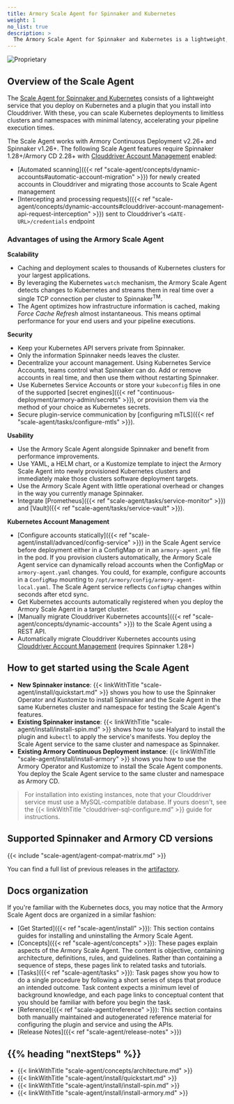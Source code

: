 ```yaml
---
title: Armory Scale Agent for Spinnaker and Kubernetes
weight: 1
no_list: true
description: >
  The Armory Scale Agent for Spinnaker and Kubernetes is a lightweight, real-time agent that scales deployment execution operations from your Spinnaker or Armory Continuous Deployment instance to all of your Kubernetes clusters.
---
```

![Proprietary](/images/proprietary.svg)

## Overview of the Scale Agent

The [Scale Agent for Spinnaker and Kubernetes](https://www.armory.io/products/scale-agent-for-spinnaker-kubernetes/) consists of a lightweight service that you deploy on Kubernetes and a plugin that you install into Clouddriver. With these, you can scale Kubernetes deployments to limitless clusters and namespaces with minimal latency, accelerating your pipeline execution times. 

The Scale Agent works with Armory Continuous Deployment v2.26+ and Spinnaker v1.26+. The following Scale Agent features require Spinnaker 1.28+/Armory CD 2.28+ with [Clouddriver Account Management]() enabled:

* [Automated scanning]({{< ref "scale-agent/concepts/dynamic-accounts#automatic-account-migration" >}}) for newly created accounts in Clouddriver and migrating those accounts to Scale Agent management
* [Intercepting and processing requests]({{< ref "scale-agent/concepts/dynamic-accounts#clouddriver-account-management-api-request-interception" >}}) sent to Clouddriver's `<GATE-URL>/credentials` endpoint

### Advantages of using the Armory Scale Agent

**Scalability**
* Caching and deployment scales to thousands of Kubernetes clusters for your largest applications.
* By leveraging the Kubernetes `watch` mechanism, the Armory Scale Agent detects changes to Kubernetes and streams them in real time over a single TCP connection per cluster to Spinnaker<sup>TM</sup>.
* The Agent optimizes how infrastructure information is cached, making _Force Cache Refresh_ almost instantaneous. This means optimal performance for your end users and your pipeline executions.

**Security**
* Keep your Kubernetes API servers private from Spinnaker.
* Only the information Spinnaker needs leaves the cluster.
* Decentralize your account management. Using Kubernetes Service Accounts, teams control what Spinnaker can do. Add or remove accounts in real time, and then use them without restarting Spinnaker.
* Use Kubernetes Service Accounts or store your `kubeconfig` files in one of the supported [secret engines]({{< ref "continuous-deployment/armory-admin/secrets" >}}), or provision them via the method of your choice as Kubernetes secrets.
* Secure plugin-service communication by [configuring mTLS]({{< ref "scale-agent/tasks/configure-mtls" >}}).

**Usability**
* Use the Armory Scale Agent alongside Spinnaker and benefit from performance improvements.
* Use YAML, a HELM chart, or a Kustomize template to inject the Armory Scale Agent into newly provisioned Kubernetes clusters and immediately make those clusters software deployment targets.
* Use the Armory Scale Agent with little operational overhead or changes in the way you currently manage Spinnaker.
* Integrate [Prometheus]({{< ref "scale-agent/tasks/service-monitor" >}}) and [Vault]({{< ref "scale-agent/tasks/service-vault" >}}). 

**Kubernetes Account Management**
* [Configure accounts statically]({{< ref "scale-agent/install/advanced/config-service" >}}) in the Scale Agent service before deployment either in a ConfigMap or in an `armory-agent.yml` file in the pod. If you provision clusters automatically, the Armory Scale Agent service can dynamically reload accounts when the ConfigMap or `armory-agent.yaml` changes. You could, for example, configure accounts in a `ConfigMap` mounting to `/opt/armory/config/armory-agent-local.yaml`.  The Scale Agent service reflects `ConfigMap` changes within seconds after etcd sync.
* Get Kubernetes accounts automatically registered when you deploy the Armory Scale Agent in a target cluster.
* [Manually migrate Clouddriver Kubernetes accounts]({{< ref "scale-agent/concepts/dynamic-accounts" >}}) to the Scale Agent using a REST API.
* Automatically migrate Clouddriver Kubernetes accounts using [Clouddriver Account Management](https://spinnaker.io/docs/setup/other_config/accounts/) (requires Spinnaker 1.28+)


## How to get started using the Scale Agent

* **New Spinnaker instance**: {{< linkWithTitle "scale-agent/install/quickstart.md" >}} shows you how to use the Spinnaker Operator and Kustomize to install Spinnaker and the Scale Agent in the same Kubernetes cluster and namespace for testing the Scale Agent's features.
* **Existing Spinnaker instance**: {{< linkWithTitle "scale-agent/install/install-spin.md" >}} shows how to use Halyard to install the plugin and `kubectl` to apply the service's manifests. You deploy the Scale Agent service to the same cluster and namespace as Spinnaker.
* **Existing Armory Continuous Deployment instance**: {{< linkWithTitle "scale-agent/install/install-armory" >}} shows you how to use the Armory Operator and Kustomize to install the Scale Agent components. You deploy the Scale Agent service to the same cluster and namespace as Armory CD.

>For installation into existing instances, note that your Clouddriver service must use a MySQL-compatible database. If yours doesn't, see the {{< linkWithTitle "clouddriver-sql-configure.md" >}} guide for instructions.


## Supported Spinnaker and Armory CD versions

{{< include "scale-agent/agent-compat-matrix.md" >}}

You can find a full list of previous releases in the [artifactory](https://armory.jfrog.io/artifactory/manifests/).

## Docs organization

If you're familiar with the Kubernetes docs, you may notice that the Armory Scale Agent docs are organized in a similar fashion:

* [Get Started]({{< ref "scale-agent/install" >}}): This section contains guides for installing and uninstalling the Armory Scale Agent.
* [Concepts]({{< ref "scale-agent/concepts" >}}): These pages explain aspects of the Armory Scale Agent. The content is objective, containing architecture, definitions, rules, and guidelines. Rather than containing a sequence of steps, these pages link to related tasks and tutorials.
* [Tasks]({{< ref "scale-agent/tasks" >}}): Task pages show you how to do a single procedure by following a short series of steps that produce an intended outcome. Task content expects a minimum level of background knowledge, and each page links to conceptual content that you should be familiar with before you begin the task.
* [Reference]({{< ref "scale-agent/reference" >}}): This section contains both manually maintained and autogenerated reference material for configuring the plugin and service and using the APIs.
* [Release Notes]({{< ref "scale-agent/release-notes" >}})


## {{% heading "nextSteps" %}}

* {{< linkWithTitle "scale-agent/concepts/architecture.md" >}}
* {{< linkWithTitle "scale-agent/install/quickstart.md" >}} 
* {{< linkWithTitle "scale-agent/install/install-spin.md" >}}
* {{< linkWithTitle "scale-agent/install/install-armory.md" >}}

